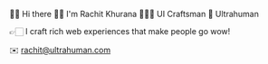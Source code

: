 👋🏻 Hi there
👦🏻 I'm Rachit Khurana
👨🏻‍💻 UI Craftsman
🦾 Ultrahuman

👉🏻 I craft rich web experiences that make people go wow!

✉️ rachit@ultrahuman.com
